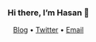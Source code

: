 <h3 align="center">Hi there, I’m Hasan 👋</h3>

<p align="center">
  <a href="https://halibegic.info">Blog</a> •
  <a href="https://twitter.com/halibegic">Twitter</a> •
  <a href="mailto:hasan461@gmail.com">Email</a>
</p>
